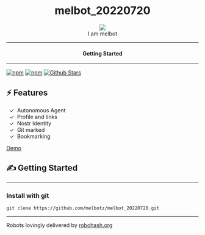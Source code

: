 <div align="center">
  <h1>melbot_20220720</h1>
   
  <img src="https://robohash.org/gitmark:62dd1379fee2e057ca800efe21b55c41c0f0f39884fd17055b5bd71b2821e31a:0">  
</div>

<div align="center">  
I am melbot
</div>

---

<div align="center">
<h4>Getting Started</h4>
</div>
  
---
  

[![npm](https://img.shields.io/npm/v/melbot_20220720)](https://npmjs.com/package/melbot_20220720)
[![npm](https://img.shields.io/npm/dw/melbot_20220720.svg)](https://npmjs.com/package/melbot_20220720)
[![Github Stars](https://img.shields.io/github/stars/melbotz/melbot_20220720.svg)](https://github.com/melbotz/melbot_20220720/)

## ⚡️ Features

&nbsp;&nbsp;✓&nbsp; Autonomous Agent  
&nbsp;&nbsp;✓&nbsp; Profile and links  
&nbsp;&nbsp;✓&nbsp; Nostr Identity  
&nbsp;&nbsp;✓&nbsp; Git marked  
&nbsp;&nbsp;✓&nbsp; Bookmarking  

[Demo](https://melbotz.github.io/melbot_20220720/)

## ✍️ Getting Started

---

### Install with git

```
git clone https://github.com/melbotz/melbot_20220720.git
```

---

Robots lovingly delivered by [robohash.org](https://robohash.org/)
